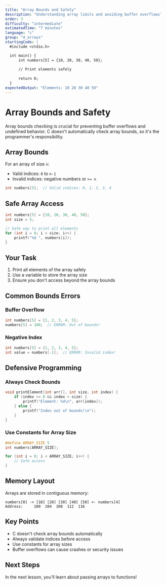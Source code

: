 ```yaml
---
title: "Array Bounds and Safety"
description: "Understanding array limits and avoiding buffer overflows"
order: 3
difficulty: "intermediate"
estimatedTime: "7 minutes"
language: "c"
group: "4_arrays"
startingCode: |
  #include <stdio.h>

  int main() {
      int numbers[5] = {10, 20, 30, 40, 50};
      
      // Print elements safely
      
      return 0;
  }
expectedOutput: "Elements: 10 20 30 40 50"
---
```


# Array Bounds and Safety

Array bounds checking is crucial for preventing buffer overflows and undefined behavior. C doesn't automatically check array bounds, so it's the programmer's responsibility.

## Array Bounds

For an array of size `n`:

- Valid indices: `0` to `n-1`
- Invalid indices: negative numbers or `>= n`

```c
int numbers[5];  // Valid indices: 0, 1, 2, 3, 4
```

## Safe Array Access

```c
int numbers[5] = {10, 20, 30, 40, 50};
int size = 5;

// Safe way to print all elements
for (int i = 0; i < size; i++) {
    printf("%d ", numbers[i]);
}
```

## Your Task

1. Print all elements of the array safely
2. Use a variable to store the array size
3. Ensure you don't access beyond the array bounds

## Common Bounds Errors

### Buffer Overflow

```c
int numbers[5] = {1, 2, 3, 4, 5};
numbers[5] = 100;  // ERROR: Out of bounds!
```

### Negative Index

```c
int numbers[5] = {1, 2, 3, 4, 5};
int value = numbers[-1];  // ERROR: Invalid index!
```

## Defensive Programming

### Always Check Bounds

```c
void printElement(int arr[], int size, int index) {
    if (index >= 0 && index < size) {
        printf("Element: %d\n", arr[index]);
    } else {
        printf("Index out of bounds!\n");
    }
}
```

### Use Constants for Array Size

```c
#define ARRAY_SIZE 5
int numbers[ARRAY_SIZE];

for (int i = 0; i < ARRAY_SIZE; i++) {
    // Safe access
}
```

## Memory Layout

Arrays are stored in contiguous memory:

```
numbers[0] -> [10] [20] [30] [40] [50] <- numbers[4]
Address:     100  104  108  112  116
```

## Key Points

- C doesn't check array bounds automatically
- Always validate indices before access
- Use constants for array sizes
- Buffer overflows can cause crashes or security issues

## Next Steps

In the next lesson, you'll learn about passing arrays to functions!

